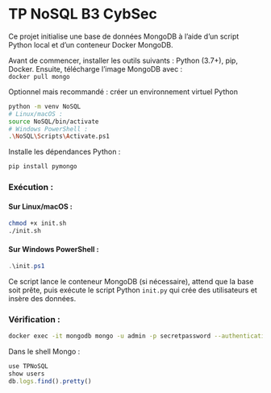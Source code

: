 # TP NoSQL B3 CybSec

Ce projet initialise une base de données MongoDB à l’aide d’un script Python local et d’un conteneur Docker MongoDB.

Avant de commencer, installer les outils suivants : Python (3.7+), pip, Docker. Ensuite, télécharge l’image MongoDB avec :  
`docker pull mongo`

Optionnel mais recommandé : créer un environnement virtuel Python  
```bash
python -m venv NoSQL
# Linux/macOS :
source NoSQL/bin/activate
# Windows PowerShell :
.\NoSQL\Scripts\Activate.ps1
```

Installe les dépendances Python :  
```bash
pip install pymongo
```

### Exécution :

#### Sur Linux/macOS :
```bash
chmod +x init.sh
./init.sh
```

#### Sur Windows PowerShell :
```powershell
.\init.ps1
```

Ce script lance le conteneur MongoDB (si nécessaire), attend que la base soit prête, puis exécute le script Python `init.py` qui crée des utilisateurs et insère des données.

### Vérification :

```bash
docker exec -it mongodb mongo -u admin -p secretpassword --authenticationDatabase admin
```

Dans le shell Mongo :
```js
use TPNoSQL
show users
db.logs.find().pretty()
```


